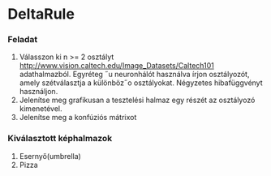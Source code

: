 # DeltaRule
### Feladat
1. Válasszon ki n >= 2 osztályt http://www.vision.caltech.edu/Image_Datasets/Caltech101
adathalmazból. Egyréteg ˝u neuronhálót használva írjon osztályozót, amely szétválasztja a különböz˝o
osztályokat. Négyzetes hibafüggvényt használjon.
2. Jelenítse meg grafikusan a tesztelési halmaz egy részét az osztályozó kimenetével.
3. Jelenítse meg a konfúziós mátrixot

### Kiválasztott képhalmazok
1. Esernyő(umbrella)
2. Pizza
